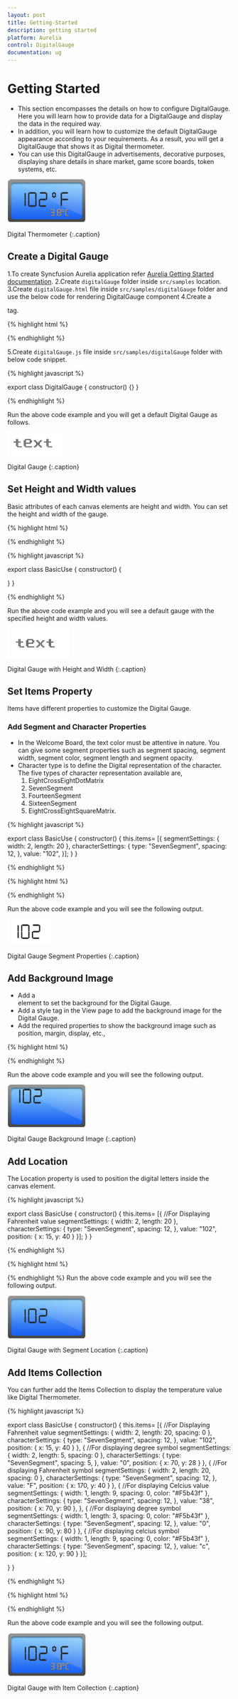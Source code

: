 ```yaml
---
layout: post
title: Getting-Started
description: getting started
platform: Aurelia
control: DigitalGauge
documentation: ug
---
```


# Getting Started
* This section encompasses the details on how to configure DigitalGauge. Here you will learn how to provide data for a DigitalGauge and display the data in the required way. 
* In addition, you will learn how to customize the default DigitalGauge appearance according to your requirements. As a result, you will get a DigitalGauge that shows it as Digital thermometer.
* You can use this DigitalGauge in advertisements, decorative purposes, displaying share details in share market, game score boards, token systems, etc.


![](Getting-Started_images/Getting-Started_img1.png)

Digital Thermometer
{:.caption}


## Create a Digital Gauge

1.To create Syncfusion Aurelia application refer [Aurelia Getting Started documentation](https://help.syncfusion.com/aurelia/overview#getting-started "").
2.Create `digitalGauge` folder inside `src/samples` location.
3.Create `digitalGauge.html` file inside  `src/samples/digitalGauge` folder and use the below code for rendering DigitalGauge component 
4.Create a <div> tag.
	
   {% highlight html %}

<!DOCTYPE html>
<body>
<template>
<div>
     <ej-digital-gauge id="digitalgauge">
        </ej-digital-gauge>
        </div>
</template>
</body>
</html>

{% endhighlight %}

5.Create `digitalGauge.js` file inside `src/samples/digitalGauge` folder with below code snippet.

{% highlight javascript %}

export class DigitalGauge {
    constructor() {}
    }

{% endhighlight %}
   
Run the above code example and you will get a default Digital Gauge as follows.

![](Getting-Started_images/Getting-Started_img2.png)

Digital Gauge
{:.caption}

## Set Height and Width values

Basic attributes of each canvas elements are height and width. You can set the height and width of the gauge.

{% highlight html %}

<!DOCTYPE html>
<body>
<template>
<div>
     <ej-digital-gauge id="digitalGauge" e-height="145" e-width="260">
        </ej-digital-gauge>
        </div>
</template>
</body>
</html>

{% endhighlight %}

{% highlight javascript %}

export class BasicUse {
constructor() {
 
}
}

{% endhighlight %}

Run the above code example and you will see a default gauge with the specified height and width values.

![](Getting-Started_images/Getting-Started_img3.png)

Digital Gauge with Height and Width
{:.caption}

## Set Items Property

Items have different properties to customize the Digital Gauge.

### Add Segment and Character Properties

* In the Welcome Board, the text color must be attentive in nature. You can give some segment properties such as segment spacing, segment width, segment color, segment length and segment opacity.
* Character type is to define the Digital representation of the character. The five types of character representation available are,
	1. EightCrossEightDotMatrix
	2. SevenSegment
	3. FourteenSegment
	4. SixteenSegment 
	5. EightCrossEightSquareMatrix.

{% highlight javascript %}

export class BasicUse {
constructor() {
 this.items= [{
                segmentSettings: { width: 2, length: 20 },
                characterSettings: { type: "SevenSegment", spacing: 12, },
                value: "102",
            }];
}
}

{% endhighlight %}


{% highlight html %}

<!DOCTYPE html>
<body>
<template>
<div>
     <ej-digital-gauge id="digitalGauge" e-height="145" e-width="260" e-items.bind="items">
        </ej-digital-gauge>
        </div>
</template>
</body>
</html>

{% endhighlight %}


Run the above code example and you will see the following output.

![](Getting-Started_images/Getting-Started_img4.png)

Digital Gauge Segment Properties
{:.caption}


## Add Background Image

* Add a <div> element to set the background for the Digital Gauge. 
* Add a style tag in the View page to add the background image for the Digital Gauge.
* Add the required properties to show the background image such as position, margin, display, etc.,


{% highlight html %}
<!DOCTYPE html>
<body>
<template>

<div id="frameDiv"  style= "align : center;position : relative;margin : 0px auto;display :table;background-image :url("script/frame.png");background-repeat :no-repeat;">
<div>
     <ej-digital-gauge id="digitalGauge" e-height="145" e-width="260">
        </ej-digital-gauge>
        </div>
</div>
</template>
</body>
</html>

{% endhighlight %}


Run the above code example and you will see the following output.                    

![](Getting-Started_images/Getting-Started_img5.png)

Digital Gauge Background Image
{:.caption}

## Add Location

The Location property is used to position the digital letters inside the canvas element.

{% highlight javascript %}

export class BasicUse {
constructor() {
 this.items= [{
               //For Displaying Fahrenheit value
                segmentSettings: { width: 2, length: 20 },
                characterSettings: { type: "SevenSegment", spacing: 12, },
                value: "102", position: { x: 15, y: 40 }
 }];
}
}

{% endhighlight %}


{% highlight html %}

<!DOCTYPE html>
<body>
<template>
<div>
     <ej-digital-gauge id="digitalGauge" e-height="145" e-width="260" e-items.bind="items">
        </ej-digital-gauge>
        </div>
</template>
</body>
</html>

{% endhighlight %}
Run the above code example and you will see the following output. 

![](Getting-Started_images/Getting-Started_img6.png)

Digital Gauge with Segment Location
{:.caption}

## Add Items Collection 

You can further add the Items Collection to display the temperature value like Digital Thermometer.

{% highlight javascript %}

export class BasicUse {
constructor() {
 this.items= [{
                //For Displaying Fahrenheit value
                segmentSettings: { width: 2, length: 20, spacing: 0 },
                characterSettings: { type: "SevenSegment", spacing: 12, },
                value: "102",
                position: { x: 15, y: 40 }
            },
            {
                //For displaying degree symbol
                segmentSettings: { width: 2, length: 5, spacing: 0 },
                characterSettings: { type: "SevenSegment", spacing: 5, },
                value: "0",
                position: { x: 70, y: 28 }
            },
            {
                //For displaying Fahrenheit symbol
                segmentSettings: { width: 2, length: 20, spacing: 0 },
                characterSettings: { type: "SevenSegment", spacing: 12, },
                value: "F",
                position: { x: 170, y: 40 }
            },
            {
                //For displaying Celcius value
                segmentSettings: { width: 1, length: 9, spacing: 0, color: "#F5b43f" },
                characterSettings: { type: "SevenSegment", spacing: 12, },
                value: "38",
                position: { x: 70, y: 90 },
            },
            {
                //For displaying degree symbol
                segmentSettings: { width: 1, length: 3, spacing: 0, color: "#F5b43f" },
                characterSettings: { type: "SevenSegment", spacing: 12, },
                value: "0",
                position: { x: 90, y: 80 }
            },
            {
                //For displaying celcius symbol
                segmentSettings: { width: 1, length: 9, spacing: 0, color: "#F5b43f" },
                characterSettings: { type: "SevenSegment", spacing: 12, },
                value: "c",
                position: { x: 120, y: 90 }
            }];
 
}
}

{% endhighlight %}


{% highlight html %}

<!DOCTYPE html>
<body>
<template>
<div>
     <ej-digital-gauge id="digitalGauge" e-height="145" e-width="260" e-items.bind="items">
        </ej-digital-gauge>
        </div>
</template>
</body>
</html>

{% endhighlight %}


Run the above code example and you will see the following output.                    

![](Getting-Started_images/Getting-Started_img7.png)

Digital Gauge with Item Collection
{:.caption}

